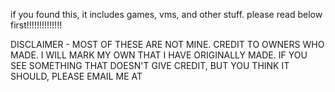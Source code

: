 if you found this, it includes games, vms, and other stuff.
please read below first!!!!!!!!!!!!!!

DISCLAIMER - MOST OF THESE ARE NOT MINE. CREDIT TO OWNERS WHO MADE. I WILL MARK MY OWN THAT I HAVE ORIGINALLY MADE. IF YOU SEE SOMETHING THAT DOESN'T GIVE CREDIT, BUT YOU THINK IT SHOULD, PLEASE EMAIL ME AT 
